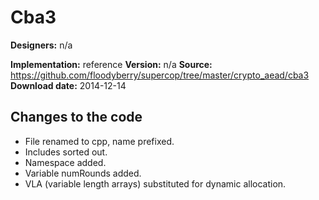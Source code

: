 # Cba3

**Designers:** n/a

**Implementation:** reference
**Version:** n/a
**Source:** https://github.com/floodyberry/supercop/tree/master/crypto_aead/cba3
**Download date:** 2014-12-14

## Changes to the code

* File renamed to cpp, name prefixed.
* Includes sorted out.
* Namespace added.
* Variable numRounds added.
* VLA (variable length arrays) substituted for dynamic allocation.
